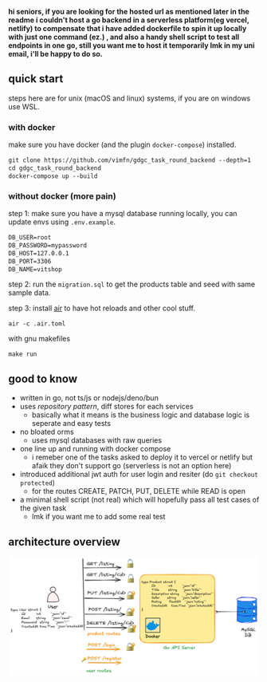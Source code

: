 **hi seniors, if you are looking for the hosted url as mentioned later in the readme i couldn't host a go backend in a serverless platform(eg vercel, netlify) to compensate that i have added dockerfile to spin it up locally with just one command (ez.) , and also a handy shell script to test all endpoints in one go, still you want me to host it temporarily lmk in my uni email, i'll be happy to do so.**

## quick start

steps here are for unix (macOS and linux) systems, if you are on windows use WSL.

### with docker

make sure you have docker (and the plugin `docker-compose`) installed.

```
git clone https://github.com/vimfn/gdgc_task_round_backend --depth=1
cd gdgc_task_round_backend
docker-compose up --build
```

### without docker (more pain)

step 1: make sure you have a mysql database running locally, you can update envs using `.env.example`.

```
DB_USER=root
DB_PASSWORD=mypassword
DB_HOST=127.0.0.1
DB_PORT=3306
DB_NAME=vitshop
```
step 2: run the `migration.sql` to get the products table and seed with same sample data.

step 3: install [air](https://github.com/air-verse/air) to have hot reloads and other cool stuff.

```
air -c .air.toml
```

with gnu makefiles

```
make run
```

## good to know 

- written in go, not ts/js or nodejs/deno/bun
- uses *repository pattern*, diff stores for each services
    - basically what it means is the business logic and database logic is seperate and easy tests
- no bloated orms
    - uses mysql databases with raw queries
- one line up and running with docker compose
    - i remeber one of the tasks asked to deploy it to vercel or netlify but afaik they don't support go (serverless is not an option here)
- introduced additional jwt auth for user login and resiter (do `git checkout protected`)
    - for the routes CREATE, PATCH, PUT, DELETE while READ is open
- a minimal shell script (not real) which will hopefully pass all test cases of the given task
    - lmk if you want me to add some real test

## architecture overview

![shop.png](./.github/shop.png)
